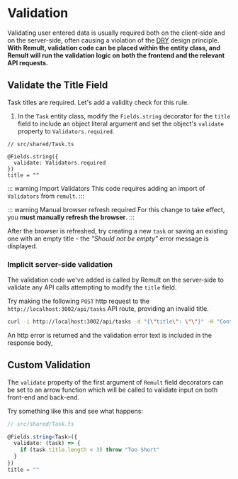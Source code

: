 # Validation

Validating user entered data is usually required both on the client-side and on the server-side, often causing a violation of the [DRY](https://en.wikipedia.org/wiki/Don%27t_repeat_yourself) design principle. **With Remult, validation code can be placed within the entity class, and Remult will run the validation logic on both the frontend and the relevant API requests.**

## Validate the Title Field

Task titles are required. Let's add a validity check for this rule.

1. In the `Task` entity class, modify the `Fields.string` decorator for the `title` field to include an object literal argument and set the object's `validate` property to `Validators.required`.

```ts{3-5}
// src/shared/Task.ts

@Fields.string({
  validate: Validators.required
})
title = ""
```

::: warning Import Validators
This code requires adding an import of `Validators` from `remult`.
:::

::: warning Manual browser refresh required
For this change to take effect, you **must manually refresh the browser**.
:::

After the browser is refreshed, try creating a new `task` or saving an existing one with an empty title - the _"Should not be empty"_ error message is displayed.

### Implicit server-side validation

The validation code we've added is called by Remult on the server-side to validate any API calls attempting to modify the `title` field.

Try making the following `POST` http request to the `http://localhost:3002/api/tasks` API route, providing an invalid title.

```sh
curl -i http://localhost:3002/api/tasks -d "{\"title\": \"\"}" -H "Content-Type: application/json"
```

An http error is returned and the validation error text is included in the response body,

## Custom Validation

The `validate` property of the first argument of `Remult` field decorators can be set to an arrow function which will be called to validate input on both front-end and back-end.

Try something like this and see what happens:

```ts
// src/shared/Task.ts

@Fields.string<Task>({
  validate: (task) => {
    if (task.title.length < 3) throw "Too Short"
  }
})
title = ""
```
